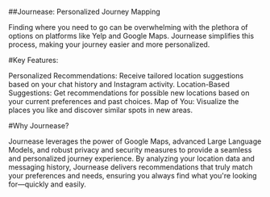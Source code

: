 ##Journease: Personalized Journey Mapping

Finding where you need to go can be overwhelming with the plethora of options on platforms like Yelp and Google Maps. Journease simplifies this process, making your journey easier and more personalized.

#Key Features:

Personalized Recommendations: Receive tailored location suggestions based on your chat history and Instagram activity.
Location-Based Suggestions: Get recommendations for possible new locations based on your current preferences and past choices.
Map of You: Visualize the places you like and discover similar spots in new areas.

#Why Journease?

Journease leverages the power of Google Maps, advanced Large Language Models, and robust privacy and security measures to provide a seamless and personalized journey experience. By analyzing your location data and messaging history, Journease delivers recommendations that truly match your preferences and needs, ensuring you always find what you're looking for—quickly and easily.
